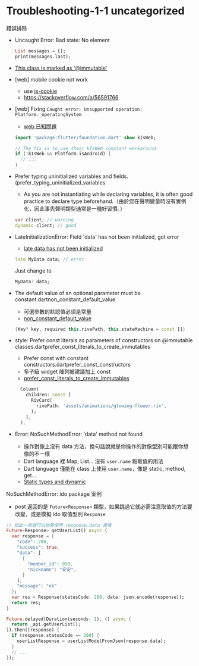 # Troubleshooting-1-1 uncategorized

錯誤排除

- Uncaught Error: Bad state: No element
  ```dart
  List messages = [];
  print(messages.last);
  ```
  
- [This class is marked as '@immutable'](https://stackoverflow.com/a/57929523)
- [web] mobile cookie not work
  - use [js-cookie](https://github.com/js-cookie/js-cookie)
  - https://stackoverflow.com/a/56591766
- [web] Fixing `Caught error: Unsupported operation: Platform._operatingSystem`
  - [web 已知問題](http://blog.wafrat.com/fixing-caught-error-unsupported-operation-platform-_operatingsystem/)
  ```dart
  import 'package:flutter/foundation.dart' show kIsWeb;
  
  // The fix is to use their kIsWeb constant workaround:
  if (!kIsWeb && Platform.isAndroid) {
    // ...
  }
  ```

- Prefer typing uninitialized variables and fields. (prefer_typing_uninitialized_variables
  - As you are not instantiating while declaring variables, it is often good practice to declare type beforehand.（由於您在聲明變量時沒有實例化，因此事先聲明類型通常是一種好習慣。）
  ```dart
  var client; // warning
  dynamic client; // good
  ```

- LateInitializationError: Field 'data' has not been initialized, got error
  - [late data has not been initialized](https://stackoverflow.com/questions/67401385/lateinitializationerror-field-data-has-not-been-initialized-got-error)
  
  ```dart
  late MyData data; // error
  ```
  Just change to
  ```dart
  MyData? data;
  ```

- The default value of an optional parameter must be constant.dartnon_constant_default_value
  - 可選參數的默認值必須是常量
  - [non_constant_default_value](https://dart.dev/tools/diagnostic-messages#non_constant_default_value)
  ```dart
  {Key? key, required this.rivePath, this.stateMachine = const []}
  ```

- style: Prefer const literals as parameters of constructors on @immutable classes.dartprefer_const_literals_to_create_immutables
  - Prefer const with constant constructors.dartprefer_const_constructors
  - 多子級 widget 陣列被建議加上 const
  - [prefer_const_literals_to_create_immutables](https://dart-lang.github.io/linter/lints/prefer_const_literals_to_create_immutables.html)
  ```dart
    Column(
      children: const [
        RivCard(
          rivePath: 'assets/animations/glowing-flower.riv',
        );
      ],
    ),
  ```

- Error: NoSuchMethodError: 'data' method not found
  - 操作對像上沒有 data 方法，換句話說就是你操作的對像型別可能跟你想像的不一樣
  - Dart language 裡 Map, List... 沒有 `user.name` 點取值的用法
  - Dart language 僅能在 class 上使用 `user.name`，像是 static, method, get... 
  - [Static types and dynamic](https://dart.dev/guides/language/extension-methods#static-types-and-dynamic)
  
NoSuchMethodError: ido package 案例
  - post 返回的是 `Future<Response>` 類型，如果跳過它就必需注意取值的方法要改變，或是模擬 ido 取值型別 `Response`
  ```dart
  // 如此一來就可以依舊使用 response.data 接值
  Future<Response> getUserList() async {
    var response = {
      "code": 200,
      "success": true,
      "data": [
        {
          "member_id": 999,
          "nickname": "安安",
        }
      ],
      "message": "ok"
    };
    var res = Response(statusCode: 200, data: json.encode(response));
    return res;
  }
  ```
  ```dart
  Future.delayed(Duration(seconds: 1), () async {
    return _api.getUserList();
  }).then((response) {
    if (response.statusCode == 200) {
      userListResponse = userListModelFromJson(response.data);
    }
    // ...
  });
  ```
